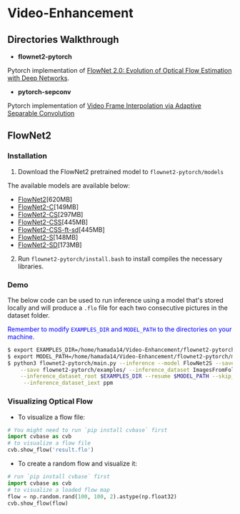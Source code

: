 # Video-Enhancement

## Directories Walkthrough
* **flownet2-pytorch**

 Pytorch implementation of [FlowNet 2.0: Evolution of Optical Flow Estimation with Deep Networks](https://arxiv.org/abs/1612.01925).

* **pytorch-sepconv**

 Pytorch implementation of [Video Frame Interpolation via Adaptive Separable Convolution](https://arxiv.org/abs/1708.01692)
 
## FlowNet2
### Installation

1. Download the FlowNet2 pretrained model to `flownet2-pytorch/models`

 The available models are available below:
 * [FlowNet2](https://drive.google.com/file/d/1hF8vS6YeHkx3j2pfCeQqqZGwA_PJq_Da/view?usp=sharing)[620MB]
 * [FlowNet2-C](https://drive.google.com/file/d/1BFT6b7KgKJC8rA59RmOVAXRM_S7aSfKE/view?usp=sharing)[149MB]
 * [FlowNet2-CS](https://drive.google.com/file/d/1iBJ1_o7PloaINpa8m7u_7TsLCX0Dt_jS/view?usp=sharing)[297MB]
 * [FlowNet2-CSS](https://drive.google.com/file/d/157zuzVf4YMN6ABAQgZc8rRmR5cgWzSu8/view?usp=sharing)[445MB]
 * [FlowNet2-CSS-ft-sd](https://drive.google.com/file/d/1R5xafCIzJCXc8ia4TGfC65irmTNiMg6u/view?usp=sharing)[445MB]
 * [FlowNet2-S](https://drive.google.com/file/d/1V61dZjFomwlynwlYklJHC-TLfdFom3Lg/view?usp=sharing)[148MB]
 * [FlowNet2-SD](https://drive.google.com/file/d/1QW03eyYG_vD-dT-Mx4wopYvtPu_msTKn/view?usp=sharing)[173MB]


 2. Run `flownet2-pytorch/install.bash` to install compiles the necessary libraries.


### Demo

The below code can be used to run inference using a model that's stored locally and will produce a `.flo` file for each two consecutive pictures in the dataset folder.

<span style="color:blue">Remember to modify `EXAMPLES_DIR` and `MODEL_PATH` to the directories on your machine.</span>
```bash
$ export EXAMPLES_DIR=/home/hamada14/Video-Enhancement/flownet2-pytorch/examples
$ export MODEL_PATH=/home/hamada14/Video-Enhancement/flownet2-pytorch/models/FlowNet2-S_checkpoint.pth.tar
$ python3 flownet2-pytorch/main.py --inference --model FlowNet2S --save_flow \
    --save flownet2-pytorch/examples/ --inference_dataset ImagesFromFolder \
    --inference_dataset_root $EXAMPLES_DIR --resume $MODEL_PATH --skip_training \
     --inference_dataset_iext ppm
```

### Visualizing Optical Flow
* To visualize a flow file:
```python
# You might need to run `pip install cvbase` first
import cvbase as cvb
# to visualize a flow file
cvb.show_flow('result.flo')
```

* To create a random flow and visualize it:
```python
# run `pip install cvbase` first
import cvbase as cvb
# to visualize a loaded flow map
flow = np.random.rand(100, 100, 2).astype(np.float32)
cvb.show_flow(flow)
```
